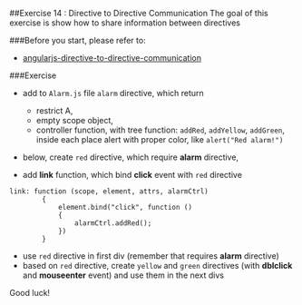 ##Exercise 14 : Directive to Directive Communication
The goal of this exercise is show how to share information between directives

###Before you start, please refer to:
* [angularjs-directive-to-directive-communication](https://egghead.io/lessons/angularjs-directive-to-directive-communication)

###Exercise
* add to ```Alarm.js``` file ```alarm``` directive, which return 
    * restrict A,
    * empty scope object,
    * controller function, with tree function: ```addRed```, ```addYellow```, ```addGreen```, inside each place alert with proper color, like ```alert("Red alarm!")```
    
* below, create ``red`` directive, which require **alarm** directive,
* add **link** function, which bind **click** event with ```red``` directive

```
link: function (scope, element, attrs, alarmCtrl)
        {
            element.bind("click", function ()
            {
                alarmCtrl.addRed();
            })
        }
```
* use ```red``` directive in first div (remember that requires **alarm** directive)
* based on ```red``` directive, create ```yellow``` and ```green``` directives (with **dblclick** and **mouseenter** event) and use them in the next divs
    

Good luck!
